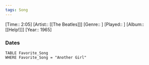 ```yaml
---
tags: Song  
---
```

[Time:: 2:05]
[Artist:: [[The Beatles]]]
[Genre:: ]
[Played:: ]
[Album:: [[Help!]]]
[Year:: 1965]
### Dates
````dataview
TABLE Favorite_Song
WHERE Favorite_Song = "Another Girl"
````